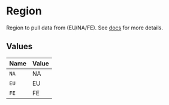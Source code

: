 # Region

Region to pull data from (EU/NA/FE). See <a href="https://advertising.amazon.com/API/docs/en-us/info/api-overview#api-endpoints">docs</a> for more details.


## Values

| Name  | Value |
| ----- | ----- |
| `NA`  | NA    |
| `EU`  | EU    |
| `FE`  | FE    |